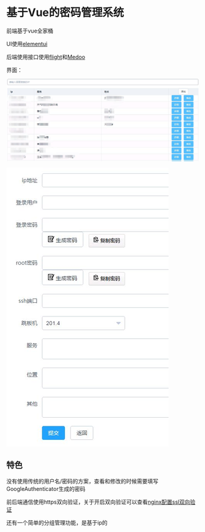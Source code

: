 # 基于Vue的密码管理系统

前端基于vue全家桶

UI使用[elementui](https://github.com/ElemeFE/element)

后端使用接口使用[flight](https://github.com/mikecao/flight)和[Medoo](https://github.com/catfan/Medoo)

界面：

![主页](public/1.jpg)

![添加](public/2.jpg)

## 特色

没有使用传统的用户名/密码的方案，查看和修改的时候需要填写GoogleAuthenticator生成的密码

前后端通信使用https双向验证，关于开启双向验证可以查看[nginx配置ssl双向验证](https://1em0n.com/blog/2016-08-30.html)

还有一个简单的分组管理功能，是基于ip的